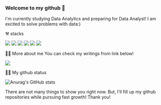 ### Welcome to my github 👋

I'm currently studying Data Analytics and preparing for Data Analyst!
I am excited to solve problems with data:) 

⚒️ stacks

<img src="https://img.shields.io/badge/Python-3776AB?style=flat-square&logo=Python&logoColor=white"> <img src="https://img.shields.io/badge/PyTorch-EE4C2C?style=flat-square&logo=PyTorch&logoColor=white"> <img src="https://img.shields.io/badge/MySQL-4479A1?style=flat-square&logo=MySQL&logoColor=white"/> 
<img src="https://img.shields.io/badge/scikit-learn-F7931E?style=flat-square&logo=scikit-learn&logoColor=white"/> <img src="https://img.shields.io/badge/pandas-150458?style=flat-square&logo=pandas&logoColor=white"/> <img src="https://img.shields.io/badge/NumPy-013243?style=flat-square&logo=NumPy&logoColor=white"/>

👨‍⚖️ More about me
You can check my writings from link below!

[<img src="https://img.shields.io/badge/Velog-20C997?style=flat-square&logo=Velog&logoColor=white">](https://velog.io/@owenchoi96)

👨‍💻 My github status

![Anurag's GitHub stats](https://github-readme-stats.vercel.app/api?username=owenchoi96&show_icons=true&theme=radical)

There are not many things to show you right now. But, I'll fill up my github repositories while pursuing fast growth! Thank you! 
